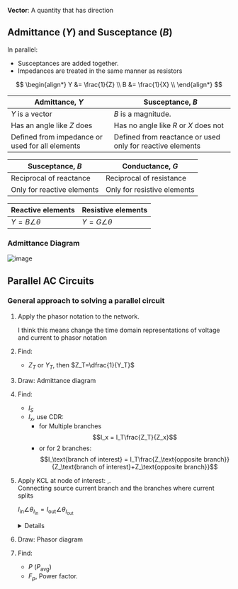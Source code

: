 **Vector**: A quantity that has direction

## Admittance ($Y$) and Susceptance ($B$)

In parallel:
- Susceptances are added together.
- Impedances are treated in the same manner as resistors

$$
\begin{align*}
    Y &= \frac{1}{Z} \\
    B &= \frac{1}{X} \\
\end{align*}
$$

| Admittance, $Y$ | Susceptance, $B$ |
|---|---|
|$Y$ is a vector | $B$ is a magnitude.|
| Has an angle like $Z$ does | Has no angle like $R$ or $X$ does not |
| Defined from impedance or used for all elements | Defined from reactance or used only for reactive elements |

| Susceptance, $B$ | Conductance, $G$ |
|---|---|
| Reciprocal of reactance | Reciprocal of resistance |
| Only for reactive elements | Only for resistive elements |

| Reactive elements | Resistive elements |
|---|---|
| $Y= B \angle\theta$ | $Y=G\angle\theta$

### Admittance Diagram

![image](images/image-3.png)

## Parallel AC Circuits

### General approach to solving a parallel circuit

1. Apply the phasor notation to the network.

    I think this means change the time domain representations of voltage and current to phasor notation
2. Find:
    - $Z_T$ or $Y_T$, then $Z_T=\dfrac{1}{Y_T}$
3. Draw: Admittance diagram
4. Find:
    - $I_S$
    - $I_x$, use CDR:
        - for Multiple branches
            $$I_x = I_T\frac{Z_T}{Z_x}$$
        - or for 2 branches:
        $$I_\text{branch of interest} = I_T\frac{Z_\text{opposite branch}}{Z_\text{branch of interest}+Z_\text{opposite branch}}$$
5. Apply KCL at node of interest:
,.   
    Connecting source current branch and the branches where current splits
    
    $I_{\text{in}}\angle\theta_{I_{\text{in}}}=I_{\text{out}}\angle\theta_{I_{\text{out}}}$
    
    <details>
        Remember: this is in the same way as in DC circuits except the only difference is that current in AC is a vector.
    </details>
6. Draw: Phasor diagram
7. Find:
    - $P~(P_\text{avg})$
    - $F_p$, Power factor. 
